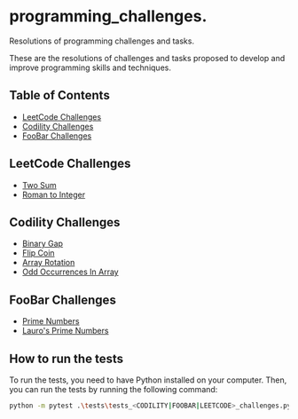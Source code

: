 # programming_challenges.
Resolutions of programming challenges and tasks.

These are the resolutions of challenges and tasks proposed to develop and improve programming skills and techniques.

## Table of Contents

- [LeetCode Challenges](#leetcode-challenges)
- [Codility Challenges](#codility-challenges)
- [FooBar Challenges](#foobar-challenges)

## LeetCode Challenges

- [Two Sum](#two-sum)
- [Roman to Integer](#roman-to-integer)

## Codility Challenges

- [Binary Gap](#binary-gap)
- [Flip Coin](#flip-coin)
- [Array Rotation](#array-rotation)
- [Odd Occurrences In Array](#odd-occurrences-in-array)

## FooBar Challenges

- [Prime Numbers](#prime-numbers)
- [Lauro's Prime Numbers](#lauros-prime-numbers)


## How to run the tests

To run the tests, you need to have Python installed on your computer. Then, you can run the tests by running the following command:

```bash
python -m pytest .\tests\tests_<CODILITY|FOOBAR|LEETCODE>_challenges.py
```
